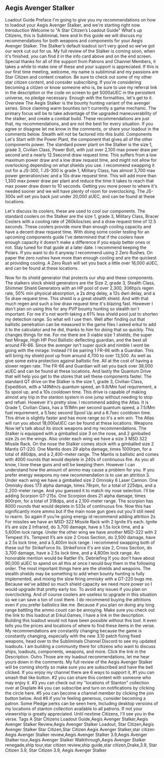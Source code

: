## Aegis Avenger Stalker
Loadout Guide
Preface
I'm going to give you my recommendations on how to loadout your Aegis Avenger Stalker, and we're starting right now.
Introduction
Welcome to "A Star Citizen’s Loadout Guide" What's up Citizens, this is SubliminaL here and In this guide we will discuss my recommendations for both weapons and components for your Aegis Avenger Stalker. The Stalker’s default loadout isn’t very good so we’ve got our work cut out for us. My full review of the Stalker is coming soon, when it's finished, you can find it in the info card above and on the end screen. Special thanks for all of the support from Patrons and Channel Members, it takes a while to make one of these and your support is appreciated. If this is our first time meeting, welcome, my name is subliminal and my passions are Star Citizen and content creation. Be sure to check out some of my other star citizen content, and consider subscribing. If you're considering becoming a citizen or know someone who is, be sure to use my referral link in the description or the code on screen to get 5000aUEC in the persistent universe, no pledge necessary. Enough with the formalities, let's get to it.
Overview
The Aegis Stalker is the bounty hunting variant of the avenger series. Since claiming warm bounties isn't currently a game mechanic. The primary focus will be to take advantage of the upgraded maneuverability of the stalker, and create a combat build. These recommendations are just that, my recommendations, and are not the best for every situation. If you agree or disagree let me know in the comments, or share your loadout in the comments below. Stealth will not be factored into this build.
Components
Let's Start with the Power Plant, the component that gives all of the other components power. The standard power plant on the Stalker is the size 1, grade 3, Civilian Class, Power Bolt, with just over 2,100 max power draw per second and a nearly 12.5second draw request time. This suffers from a low maximum power draw and a low draw request time, and might not allow for overlocking depending on what shields you use. I recommend swapping it out for a JS-300, 1 JS-300 is grade 1,  Military Class, has almost 3,700 max power generation/sec and a 10s draw request time. This will add more than 1,300 max power draw per plant and reduce the time it takes to reach that max power draw down to 10 seconds. Getting you more power to where it's needed sooner and we will have plenty of room for overclocking. The JS-300s will set you back just under 20,000 aUEC, and  can be found at these locations.

Let's discuss its coolers, these are used to cool our components. The standard coolers on the Stalker are the size 1, grade 3, Military Class, Bracer Coolers with a cooling rate of 260kilos/sec and a draw request time of 12.5 seconds. These coolers provide more than enough cooling capacity and have a decent draw request time. With doing some cooler testing for an upcoming components guide I've determined that if the coolers have enough capacity it doesn’t make a difference if you equip better ones or not. Stay tuned for that guide at a later date. I recommend keeping the Polars. If you want to do it anyway I recommend using 2 Zero Rushes. On paper the zero rushes have more than enough cooling and are the quickest at providing cooling. A Zero Rush will set you back a little over 16,000 aUEC, and  can be found at these locations.

Now for its shield generator that protects our ship and these components. The stalkers stock shield generators are the Size 2, grade 3, Stealth Class, Shimmer Shield Generators with an HP pool of over 2,300, 306hp/s regen rate, 50% min physical absorption, a 2s dmg delay, a 12s dwn delay, and a 5s draw request time. This shield is a great stealth shield. And with that much regen and such a low draw request time it's blazing fast. However I don't plan on using this for any PVP bounty hunting so stealth isn't important. For me it's not worth taking a 61% less shield pool just to shorten my detection range. So what will I use then. Well after finding out that ballistic penetration can be measured in the game files I asked erkul to add it to the calculator and he did, thanks to him for doing that so quickly. This changes things for me. For me there are 3 viable size 1 shields, the super fast Mirage, High HP Pool Ballistic deflecting guardian, and the best all around FR-66. Since the avenger isn't super quick and nimble I wont be going with the mirage. Instead I'll be pairing 1 FR-66 with a Guardian. This will bring my shield pool up from around 4,700 to over 13,500. As well as give some extra protection against ballistic fire. All at the cost of having a slower regen rate. The FR-66 and Guardian will set you back over 38,000 aUEC and can be found at these locations.
And lastly the Quantum Drive that will help you get to the stores that sell these components faster. The standard QT drive on the Stalker is the size 1, grade 3, Civilian Class, Expedition, with a 149Mm/s quantum speed, an 9.8/Mm fuel requirement, a 5s spool up, and a 10s cooldown time. This drive is capable of making almost any trip in the stanton system in one jump without needing to stop and refuel. However it's pretty slow. I recommend adding the Atlas. It is Grade 1, Civilian Class, has a 151Mm per second quantum speed, a 7.5/Mm fuel requirement, a 5.1sec second Spool Up and a 8.7sec cooldown time. This drive is slightly faster and has more range so it's a win win. The Atlas will run you about 18,000aUEC can be found at these locations.
Weapons
Now let's talk about its stock weapons and my recommendations. The Stalker is equipped with a gimballed size 3 on the nose, and 2 gimballed size 2s on the wings. Also under each wing we have a size 3 MSD 322 Missile Rack.
On the nose the Stalker comes stock with a gimballed size 2 Mantis GT-220. One Mantis does 29 alpha damage, times 1000rpm, for a total of 480dps, and a 2,400-meter range. The Mantis is ballistic and comes with 4000 rounds that would deplete in 240s of continuous fire. As you all know, I love these guns and will be keeping them. However I can understand how the amount of ammo may cause a problem for you. If you prefer energy weapons my new recommendation is to use an attrition 3.
Under each wing we have a gimballed size 2 Omnisky 6 Laser Cannon. One Omnisky does 173 alpha damage, times 78rpm, for a total of 225dps, and a 2,200-meter range. And you guessed it to match my nose selection. I'll be adding  Scorpion GT-215s. One Scorpion does 21 alpha damage, times 900rpm, for a total of 318dps, and a 2,100-meter range. The scorpion has 8000 rounds that would deplete in 533s of continuous fire. Now this has significantly more ammo but if the main nose gun goes out you'll still need to rearm. So again if you’re going energy id recommend adding attrition 2s.
For missiles we have an MSD-322 Missile Rack with 2 Ignite II’s each. Ignite II’s are size 2 Infrared, do 3,700 damage, have a 1.5s lock time, and a 5,600m lock range. Under the other wing we have another MSD-322 with 2 Tempest II’s. Tempest II’s are size 2 Cross Section, do 3,500 damage, have a 2.5s lock time, and a 5,400m lock range. I recommend swapping both of these out for StrikeForce IIs. StrikeForce II's are size 2, Cross Section, do 3,700 damage, have a 2.5s lock time, and a 4,800m lock range. An honorable mention would be Rattler II’s.
Debriefing
If you don't have about 90,000 aUEC to spend on all this at once I would buy them in the following order. The most important things here are the shields and weapons. The stealth shields may be something to add when bounty hunting is fully implemented, and mixing the slow firing omnisky with a GT-220 bugs me. Because we've added so much shield capacity we need more power so I would upgrade that pretty early too. To avoid any issues if you plan on overclocking. And of course coolers are useless to upgrade in this situation so we can save a ton of cost there. I do recommend buying the attritions even if you prefer ballistics like me. Because if you plan on doing any long range battling the ammo count can be annoying.
Make sure you check out the link to this loadout at Erkul.Games, I have a link in the description. Building this loadout would not have been possible without this tool. It even tells you the prices and locations of where to find these items in the verse. My recommendations are constantly changing because the game is constantly changing, especially with the new 3.10 patch fixing fixed weapons, head over to the Subliminals Channel Discord to see my updated loadouts. I am building a community there for citizens who want to discuss ships, loadouts, components, weapons, and more. Click the link in the Description.
Outro
Those are my loadout recommendations, let me hear yours down in the comments. My full review of the Aegis Avenger Stalker will be coming shortly so make sure you are subscribed and have the bell clicked. If you enjoy my channel there are 6 ways to support it, #1 you can smash that like button. #2 you can share this content with someone who may enjoy it. #3 you can check out my "locations of Stanton" collection over at Displate #4 you can subscribe and turn on notifications by clicking the circle here. #5 you can become a channel member by clicking the join button below. And #6 if you're feeling generous, consider becoming a patron. Some Pledge perks can be seen here, Including desktop versions of my locations of stanton collection available to all patrons. If not your viewership is greatly appreciated. Until nextime Citizens, I'll see you in the verse.
Tags
A Star Citizens Loadout Guide,Aegis Avenger Stalker,Aegis Avenger Stalker Review,Aegis Avenger Stalker Loadout, Star Citizen,Aegis Avenger Stalker Star Citizen,Star Citizen Aegis Avenger Stalker,star citizen Aegis Avenger Stalker review,Aegis Avenger Stalker 3.9,Aegis Avenger Stalker tour,Aegis Avenger Stalker Walkthrough,Aegis Avenger Stalker renegade,ship tour,star citizen review,ship guide,star citizen,Drake,3.9, Star Citizen 3.9, Star Citizen 3.9, Aegis Avenger Stalker
